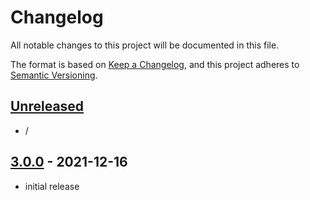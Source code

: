 # Changelog

All notable changes to this project will be documented in this file.

The format is based on [Keep a Changelog],
and this project adheres to [Semantic Versioning].

## [Unreleased]
- /


## [3.0.0] - 2021-12-16
- initial release


<!-- Links -->
[keep a changelog]: https://keepachangelog.com/en/1.0.0/
[semantic versioning]: https://semver.org/spec/v2.0.0.html

<!-- Versions -->
[unreleased]: https://github.com/AlmostReliable/energymeter-forge/compare/v1.18-3.0.0...HEAD
[3.0.0]: https://github.com/AlmostReliable/energymeter-forge/releases/tag/v1.18-3.0.0